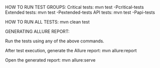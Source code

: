 HOW TO RUN TEST GROUPS:
Critical tests: mvn test -Pcritical-tests
Extended tests: mvn test -Pextended-tests
API tests: mvn test -Papi-tests

HOW TO RUN ALL TESTS:
mvn clean test

GENERATING ALLURE REPORT:

Run the tests using any of the above commands.

After test execution, generate the Allure report:
mvn allure:report

Open the generated report:
mvn allure:serve